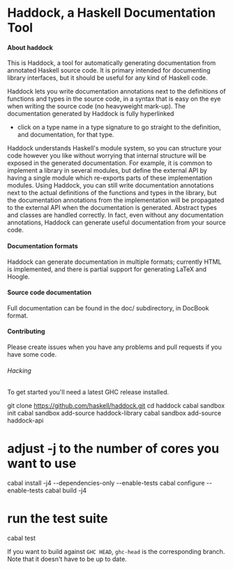 # Haddock, a Haskell Documentation Tool


#### About haddock

This is Haddock, a tool for automatically generating documentation
from annotated Haskell source code.  It is primary intended for
documenting library interfaces, but it should be useful for any kind
of Haskell code.

Haddock lets you write documentation annotations next to the
definitions of functions and types in the source code, in a syntax
that is easy on the eye when writing the source code (no heavyweight
mark-up). The documentation generated by Haddock is fully hyperlinked
- click on a type name in a type signature to go straight to the
definition, and documentation, for that type.

Haddock understands Haskell's module system, so you can structure your
code however you like without worrying that internal structure will be
exposed in the generated documentation.  For example, it is common to
implement a library in several modules, but define the external API by
having a single module which re-exports parts of these implementation
modules.  Using Haddock, you can still write documentation annotations
next to the actual definitions of the functions and types in the
library, but the documentation annotations from the implementation
will be propagated to the external API when the documentation is
generated.  Abstract types and classes are handled correctly.  In
fact, even without any documentation annotations, Haddock can generate
useful documentation from your source code.


#### Documentation formats

Haddock can generate documentation in multiple formats; currently HTML
is implemented, and there is partial support for generating LaTeX and
Hoogle.


#### Source code documentation

Full documentation can be found in the doc/ subdirectory, in DocBook
format.


#### Contributing

Please create issues when you have any problems and pull requests if you have some code.

###### Hacking

To get started you'll need a latest GHC release installed.

  git clone https://github.com/haskell/haddock.git
  cd haddock
  cabal sandbox init
  cabal sandbox add-source haddock-library
  cabal sandbox add-source haddock-api
  # adjust -j to the number of cores you want to use
  cabal install -j4 --dependencies-only --enable-tests
  cabal configure --enable-tests
  cabal build -j4
  # run the test suite
  cabal test

If you want to build against `GHC HEAD`, `ghc-head` is the corresponding branch.
Note that it doesn't have to be up to date. 

